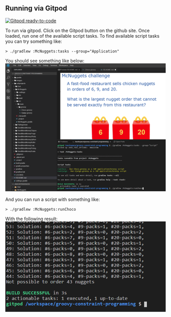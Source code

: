 ## Running via Gitpod

[![Gitpod ready-to-code](https://img.shields.io/badge/Gitpod-ready--to--code-blue?logo=gitpod)](https://gitpod.io/#https://github.com/paulk-asert/groovy-constraint-programming)

To run via gitpod. Click on the Gitpod button on the github site.
Once loaded, run one of the available script tasks. To find
available script tasks you can try something like:

```
> ./gradlew :McNuggets:tasks --group="Application"
```

You should see something like below:
![Gitpod tasks](images/Gitpod.png)

And you can run a script with something like:
```
> ./gradlew :McNuggets:runChoco
```

With the following result:
![Gitpod result](images/GitpodResult.png)
